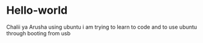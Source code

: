 # Hello-world
Chalii ya Arusha using ubuntu
i am trying to learn to code and to use ubuntu through booting from usb
